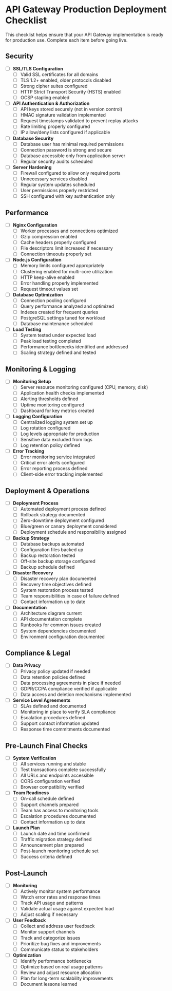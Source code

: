 # API Gateway Production Deployment Checklist

This checklist helps ensure that your API Gateway implementation is ready for production use. Complete each item before going live.

## Security

- [ ] **SSL/TLS Configuration**
  - [ ] Valid SSL certificates for all domains
  - [ ] TLS 1.2+ enabled, older protocols disabled
  - [ ] Strong cipher suites configured
  - [ ] HTTP Strict Transport Security (HSTS) enabled
  - [ ] OCSP stapling enabled

- [ ] **API Authentication & Authorization**
  - [ ] API keys stored securely (not in version control)
  - [ ] HMAC signature validation implemented
  - [ ] Request timestamps validated to prevent replay attacks
  - [ ] Rate limiting properly configured
  - [ ] IP allow/deny lists configured if applicable

- [ ] **Database Security**
  - [ ] Database user has minimal required permissions
  - [ ] Connection password is strong and secure
  - [ ] Database accessible only from application server
  - [ ] Regular security audits scheduled

- [ ] **Server Hardening**
  - [ ] Firewall configured to allow only required ports
  - [ ] Unnecessary services disabled
  - [ ] Regular system updates scheduled
  - [ ] User permissions properly restricted
  - [ ] SSH configured with key authentication only

## Performance

- [ ] **Nginx Configuration**
  - [ ] Worker processes and connections optimized
  - [ ] Gzip compression enabled
  - [ ] Cache headers properly configured
  - [ ] File descriptors limit increased if necessary
  - [ ] Connection timeouts properly set

- [ ] **Node.js Configuration**
  - [ ] Memory limits configured appropriately
  - [ ] Clustering enabled for multi-core utilization
  - [ ] HTTP keep-alive enabled
  - [ ] Error handling properly implemented
  - [ ] Request timeout values set

- [ ] **Database Optimization**
  - [ ] Connection pooling configured
  - [ ] Query performance analyzed and optimized
  - [ ] Indexes created for frequent queries
  - [ ] PostgreSQL settings tuned for workload
  - [ ] Database maintenance scheduled

- [ ] **Load Testing**
  - [ ] System tested under expected load
  - [ ] Peak load testing completed
  - [ ] Performance bottlenecks identified and addressed
  - [ ] Scaling strategy defined and tested

## Monitoring & Logging

- [ ] **Monitoring Setup**
  - [ ] Server resource monitoring configured (CPU, memory, disk)
  - [ ] Application health checks implemented
  - [ ] Alerting thresholds defined
  - [ ] Uptime monitoring configured
  - [ ] Dashboard for key metrics created

- [ ] **Logging Configuration**
  - [ ] Centralized logging system set up
  - [ ] Log rotation configured
  - [ ] Log levels appropriate for production
  - [ ] Sensitive data excluded from logs
  - [ ] Log retention policy defined

- [ ] **Error Tracking**
  - [ ] Error monitoring service integrated
  - [ ] Critical error alerts configured
  - [ ] Error reporting process defined
  - [ ] Client-side error tracking implemented

## Deployment & Operations

- [ ] **Deployment Process**
  - [ ] Automated deployment process defined
  - [ ] Rollback strategy documented
  - [ ] Zero-downtime deployment configured
  - [ ] Blue/green or canary deployment considered
  - [ ] Deployment schedule and responsibility assigned

- [ ] **Backup Strategy**
  - [ ] Database backups automated
  - [ ] Configuration files backed up
  - [ ] Backup restoration tested
  - [ ] Off-site backup storage configured
  - [ ] Backup schedule defined

- [ ] **Disaster Recovery**
  - [ ] Disaster recovery plan documented
  - [ ] Recovery time objectives defined
  - [ ] System restoration process tested
  - [ ] Team responsibilities in case of failure defined
  - [ ] Contact information up to date

- [ ] **Documentation**
  - [ ] Architecture diagram current
  - [ ] API documentation complete
  - [ ] Runbooks for common issues created
  - [ ] System dependencies documented
  - [ ] Environment configuration documented

## Compliance & Legal

- [ ] **Data Privacy**
  - [ ] Privacy policy updated if needed
  - [ ] Data retention policies defined
  - [ ] Data processing agreements in place if needed
  - [ ] GDPR/CCPA compliance verified if applicable
  - [ ] Data access and deletion mechanisms implemented

- [ ] **Service Level Agreements**
  - [ ] SLAs defined and documented
  - [ ] Monitoring in place to verify SLA compliance
  - [ ] Escalation procedures defined
  - [ ] Support contact information updated
  - [ ] Response time commitments documented

## Pre-Launch Final Checks

- [ ] **System Verification**
  - [ ] All services running and stable
  - [ ] Test transactions complete successfully
  - [ ] All URLs and endpoints accessible
  - [ ] CORS configuration verified
  - [ ] Browser compatibility verified

- [ ] **Team Readiness**
  - [ ] On-call schedule defined
  - [ ] Support channels prepared
  - [ ] Team has access to monitoring tools
  - [ ] Escalation procedures documented
  - [ ] Contact information up to date

- [ ] **Launch Plan**
  - [ ] Launch date and time confirmed
  - [ ] Traffic migration strategy defined
  - [ ] Announcement plan prepared
  - [ ] Post-launch monitoring schedule set
  - [ ] Success criteria defined

## Post-Launch

- [ ] **Monitoring**
  - [ ] Actively monitor system performance
  - [ ] Watch error rates and response times
  - [ ] Track API usage and patterns
  - [ ] Validate actual usage against expected load
  - [ ] Adjust scaling if necessary

- [ ] **User Feedback**
  - [ ] Collect and address user feedback
  - [ ] Monitor support channels
  - [ ] Track and categorize issues
  - [ ] Prioritize bug fixes and improvements
  - [ ] Communicate status to stakeholders

- [ ] **Optimization**
  - [ ] Identify performance bottlenecks
  - [ ] Optimize based on real usage patterns
  - [ ] Review and adjust resource allocation
  - [ ] Plan for long-term scalability improvements
  - [ ] Document lessons learned 